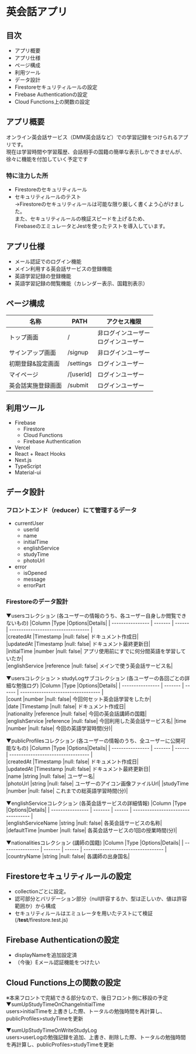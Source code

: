 # 英会話アプリ
  
## 目次
- アプリ概要
- アプリ仕様
- ページ構成
- 利用ツール
- データ設計
- Firestoreセキュリティルールの設定
- Firebase Authenticationの設定
- Cloud Functions上の関数の設定

## アプリ概要
オンライン英会話サービス（DMM英会話など）での学習記録をつけられるアプリです。  
現在は学習時間や学習履歴、会話相手の国籍の簡単な表示しかできませんが、  
徐々に機能を付加していく予定です  
  
### 特に注力した所
- Firestoreのセキュリティルール
- セキュリティルールのテスト  
→Firestoreのセキュリティルールは可能な限り厳しく書くよう心がけました。  
また、セキュリティルールの検証スピードを上げるため、  
FirebaseのエミュレータとJestを使ったテストを導入しています。


## アプリ仕様
- メール認証でのログイン機能
- メイン利用する英会話サービスの登録機能
- 英語学習記録の登録機能
- 英語学習記録の閲覧機能（カレンダー表示、国籍別表示）

## ページ構成
| 名称             | PATH    | アクセス権限                       | 
| ---------------- | ------- | ---------------------------------- | 
| トップ画面| /　| 非ログインユーザー<br>ログインユーザー | 
| サインアップ画面 | /signup | 非ログインユーザー| 
|初期登録&設定画面|/settings|ログインユーザー| 
|マイページ|/[userId]|ログインユーザー| 
|英会話実施登録画面|/submit|ログインユーザー| 

## 利用ツール
- Firebase
  - Firestore
  - Cloud Functions
  - Firebase Authentication
- Vercel
- React + React Hooks
- Next.js
- TypeScript
- Material-ui
  
## データ設計
### フロントエンド（reducer）にて管理するデータ
- currentUser
  - userId
  - name
  - initialTime
  - englishService
  - studyTime
  - photoUrl
- error
  - isOpened
  - message
  - errorPart

### Firestoreのデータ設計
▼usersコレクション (各ユーザーの情報のうち、各ユーザー自身しか閲覧できないもの)
|Column	|Type	|Options|Details|
| ---------------- | ------- | ------ | ---------------------------------- |   
|createdAt	|Timestamp	|null: false|  ドキュメント作成日|  
|updatedAt	|Timestamp	|null: false|  ドキュメント最終更新日|  
|initialTime	|number	|null: false|  アプリ使用前にすでに何分間英語を学習していたか|  
|englishService	|reference	|null: false|  メインで使う英会話サービス名|  

  
▼usersコレクション > studyLogサブコレクション (各ユーザーの各回ごとの詳細な勉強ログ)
|Column	|Type	|Options|Details|
| ---------------- | ------- | ------ | ---------------------------------- |   
|count	|number	|null: false|  今回何セット英会話学習をしたか|  
|date	|Timestamp	|null: false|  ドキュメント作成日|  
|nationality	|reference	|null: false|  今回の英会話講師の国籍|  
|englishService	|reference	|null: false|  今回利用した英会話サービス名| 
|time	|number	|null: false|  今回の英語学習時間(分)|  

  
▼publicProfilesコレクション (各ユーザーの情報のうち、全ユーザーに公開可能なもの)
|Column	|Type	|Options|Details|
| ---------------- | ------- | ------ | ---------------------------------- |   
|createdAt	|Timestamp	|null: false|  ドキュメント作成日|  
|updatedAt	|Timestamp	|null: false|  ドキュメント最終更新日|  
|name	|string	|null: false|  ユーザー名|  
|photoUrl	|string	|null: false|  ユーザーのアイコン画像ファイルUrl| 
|studyTime	|number	|null: false|  これまでの総英語学習時間(分)|  
  
  
▼englishServiceコレクション (各英会話サービスの詳細情報)
|Column	|Type	|Options|Details|
| ---------------- | ------- | ------ | ---------------------------------- |   
|englishServiceName	|string	|null: false|  各英会話サービスの名称|  
|defaultTime	|number	|null: false|  各英会話サービスの1回の授業時間(分)|  
  
  
▼nationalitiesコレクション (講師の国籍)
|Column	|Type	|Options|Details|
| ---------------- | ------- | ------ | ---------------------------------- |   
|countryName	|string	|null: false|  各講師の出身国名| 

## Firestoreセキュリティルールの設定
- collectionごとに設定。
- 認可部分とバリデーション部分（null許容するか、型は正しいか、値は許容範囲か）から構成
- セキュリティルールはエミュレータを用いたテストにて検証(/__test__/firestore.test.js)

## Firebase Authenticationの設定
- displayNameを追加設定済
- （今後）Eメール認証機能をつけたい

## Cloud Functions上の関数の設定
※本来フロントで完結できる部分なので、後日フロント側に移設の予定  
▼sumUpStudyTimeOnChangeInitialTime  
users>initialTimeを上書きした際、トータルの勉強時間を再計算し、publicProfiles>studyTimeを更新

▼sumUpStudyTimeOnWriteStudyLog  
users>userLogの勉強記録を追加、上書き、削除した際、トータルの勉強時間を再計算し、publicProfiles>studyTimeを更新
